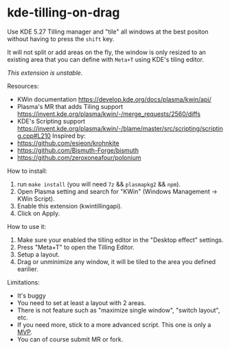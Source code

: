 # kde-tilling-on-drag
Use KDE 5.27 Tilling manager and "tile" all windows at the best positon without having to press the `shift` key.

It will not split or add areas on the fly, the window is only resized to an existing area that you can define with `Meta+T` using KDE's tiling editor.

*This extension is unstable.*

Resources:
* KWin documentation <https://develop.kde.org/docs/plasma/kwin/api/>
* Plasma's MR that adds Tiling support <https://invent.kde.org/plasma/kwin/-/merge_requests/2560/diffs>
* KDE's Scripting support <https://invent.kde.org/plasma/kwin/-/blame/master/src/scripting/scripting.cpp#L210>
Inspired by:
* <https://github.com/esjeon/krohnkite>
* <https://github.com/Bismuth-Forge/bismuth>
* <https://github.com/zeroxoneafour/polonium>

How to install:

1. run `make install` (you will need `7z` && `plasmapkg2` && `npm`).
2. Open Plasma setting and search for "KWin" (Windows Management -> KWin Script).
3. Enable this extension (kwintillingapi).
4. Click on Apply.

How to use it:

1. Make sure your enabled the tilling editor in the "Desktop effect" settings.
2. Press "Meta+T" to open the Tilling Editor.
3. Setup a layout.
4. Drag or unminimize any window, it will be tiled to the area you defined earilier.

Limitations:

* It's buggy
* You need to set at least a layout with 2 areas.
* There is not feature such as "maximize single window", "switch layout", etc.
* If you need more, stick to a more advanced script. This one is only a [MVP](https://en.wikipedia.org/wiki/Minimum_viable_product).
* You can of course submit MR or fork.


